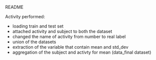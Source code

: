 README

Activity performed: 
- loading train and test set
- attached activity and subject to both the dataset
- changed the name of activity from number to real label
- union of the datasets
- extraction of the variable that contain mean and std_dev
- aggregation of the subject and activty for mean (data_final dataset)